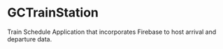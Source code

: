 # GCTrainStation
Train Schedule Application that incorporates Firebase to host arrival and departure data.

